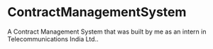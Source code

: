 # ContractManagementSystem
A Contract Management System that was built by me as an intern in Telecommunications India Ltd..
